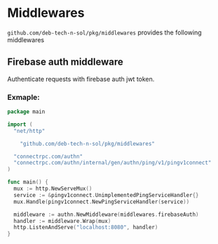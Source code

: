 # Middlewares
`github.com/deb-tech-n-sol/pkg/middlewares` provides the following middlewares

## Firebase auth middleware
Authenticate requests with firebase auth jwt token.

### Exmaple:
```go
package main

import (
  "net/http"

	"github.com/deb-tech-n-sol/pkg/middlewares"

  "connectrpc.com/authn"
  "connectrpc.com/authn/internal/gen/authn/ping/v1/pingv1connect"
)

func main() {
  mux := http.NewServeMux()
  service := &pingv1connect.UnimplementedPingServiceHandler{}
  mux.Handle(pingv1connect.NewPingServiceHandler(service))

  middleware := authn.NewMiddleware(middlewares.firebaseAuth)
  handler := middleware.Wrap(mux)
  http.ListenAndServe("localhost:8080", handler)
}
```

